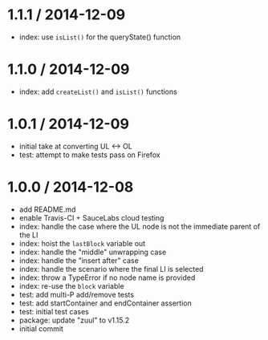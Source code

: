 
1.1.1 / 2014-12-09
==================

  * index: use `isList()` for the queryState() function

1.1.0 / 2014-12-09
==================

  * index: add `createList()` and `isList()` functions

1.0.1 / 2014-12-09
==================

  * initial take at converting UL <-> OL
  * test: attempt to make tests pass on Firefox

1.0.0 / 2014-12-08
==================

  * add README.md
  * enable Travis-CI + SauceLabs cloud testing
  * index: handle the case where the UL node is not the immediate parent of the LI
  * index: hoist the `lastBlock` variable out
  * index: handle the "middle" unwrapping case
  * index: handle the "insert after" case
  * index: handle the scenario where the final LI is selected
  * index: throw a TypeError if no node name is provided
  * index: re-use the `block` variable
  * test: add multi-P add/remove tests
  * test: add startContainer and endContainer assertion
  * test: initial test cases
  * package: update "zuul" to v1.15.2
  * initial commit
